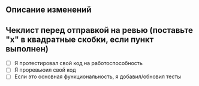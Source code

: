 ## Описание изменений

## Чеклист перед отправкой на ревью (поставьте "x" в квадратные скобки, если пункт выполнен)

- [ ] Я протестировал свой код на работоспособность
- [ ] Я проревьюил свой код
- [ ] Если это основная функциональность, я добавил/обновил тесты
